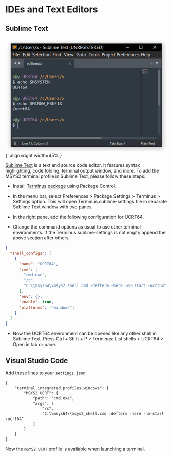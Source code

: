 # IDEs and Text Editors

## Sublime Text

![image](sublime.png){: align=right width=45% }

[Sublime Text](https://www.sublimetext.com/) is a text and source code editor.
It features syntax highlighting, code folding, terminal output window, and more.
To add the MSYS2 terminal profile in Sublime Text, please follow these steps:

* Install [Terminus package](https://packagecontrol.io/packages/Terminus) using
  Package Control.

* In the menu bar, select Preferences > Package Settings > Terminus > Settings
  option. This will open Terminus.sublime-settings file in separate Sublime Text
  window with two panes.

* In the right pane, add the following configuration for UCRT64.

* Change the command options as usual to use other terminal environments. If the
  Terminus.sublime-settings is not empty append the above section after others.

```json
{
  "shell_configs": [
    {
      "name": "UCRT64",
      "cmd": [
        "cmd.exe",
        "/c",
        "C:\\msys64\\msys2_shell.cmd -defterm -here -no-start -ucrt64"
      ],
      "env": {},
      "enable": true,
      "platforms": ["windows"]
    }
  ]
}
```

* Now the UCRT64 environment can be opened like any other shell in Sublime Text.
  Press Ctrl + Shift + P > Terminus: List shells > UCRT64 > Open in tab or pane.

## Visual Studio Code

Add these lines to your `settings.json`:

```jsonc
{
    "terminal.integrated.profiles.windows": {
        "MSYS2 UCRT": {
            "path": "cmd.exe",
            "args": [
                "/c",
                "C:\\msys64\\msys2_shell.cmd -defterm -here -no-start -ucrt64"
            ]
        }
    }
}
```

Now the `MSYS2 UCRT` profile is available when launching a terminal.
